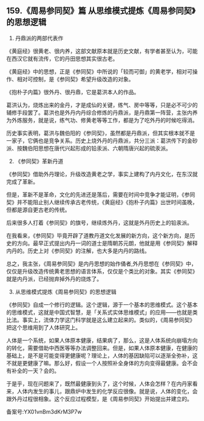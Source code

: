 ## 159.《周易参同契》篇 从思维模式提炼《周易参同契》的思想逻辑
1. 丹鼎派的两部代表作


《黄庭经》很黄老、很内养，这部文献原本就是历史文献，有学者甚至认为，可能在西汉它就有流传，它的丹田思想其实很古老。


《黄庭经》中的思想，正是《参同契》中所说的「较而可御」的黄老学，相对可操作、相对可控制，是《参同契》希望升级改造的对象。


《抱朴子内篇》很外丹、很丹鼎，它是葛洪本人的作品。


葛洪认为，烧炼出来的金丹，才是成仙的关键，练气、房中等等，只是必不可少的辅修手段罢了。葛洪也是外丹内丹综合修炼的丹鼎派，是丹鼎第一阵营，主张内养为外炼服务，就是说，练气功、修黄老等等工作，都是为了吃外丹的时候吃得消。


历史事实表明，葛洪与魏伯阳的《参同契》，虽然都是丹鼎派，但其实根本就不是一家子，它俩也是竞争关系。历史上烧外丹的丹鼎派，共分三派：葛洪传下的金砂派、按魏伯阳思想在唐代兴起形成的铅汞派、六朝隋唐兴起的硫汞派。


2. 《参同契》革新丹道


《参同契》借助外丹理论，升级改造黄老之学，事实上建构了内丹文化，在东汉就完成了革新。


但是，革新不是革命，文化的先进还是落后，需要在时间中竞争才能证明，《参同契》并不能阻止别人继续传承古老传统，《黄庭经》《抱朴子内篇》出世时间虽晚，但都是源自更古老的传统。


后来很多人打着《参同契》的旗号，继续炼外丹，这就是外丹历史上的铅汞派。


在我看来，《参同契》毕竟开辟了道教丹道文化发展的新方向，这个新方向，是历史的方向。最早正式提出内丹一词的道士是隋朝苏元朗，他就是用《参同契》解释内丹的。历史上对《参同契》的注解，也大多是内丹的路线。


总之，我主张，《周易参同契》是内丹思想的始作俑者,外丹思想在《参同契》中，仅仅是升级改造传统黄老思想的语言体系，仅仅是个类比的对象。其实《参同契》就是内丹派，已经抛弃掉外丹的烧炼了。


3. 从思维模式提炼《周易参同契》的思想逻辑


《参同契》自成一个修行的逻辑。这个逻辑，源于一个基本的思维模式。这个基本的思维模式，这就是中国式智慧，是「关系式实体思维模式」的应用——也就是类比法。事实上，流体力学这门科学就是这么建立起来的。类似的，《周易参同契》把这个思维用到了人体研究上。


人体是一个系统，如果人体原本健康，结果病了，那么，这是人体系统向崩塌方向的转化，需要借助中西医等等办法调整回来。但是，如果人体原本健康，在健康的基础上，是不是可能变得更健康呢？理论上，人体的基因缺陷可以逐渐全弥补，这不就是更健康了嘛。那么好，假设一个人按照补全身体的方向变得最健康。会不会有补全的一天？会的。


于是乎，现在问题来了，既然最健康到头了，这个时候，人体会怎样？在内丹家看来，人体内发生的事儿，跟鼎炉中发生的化学反应很像。就是说，人体的变化，会跟外丹过程很相象。这个反应过程模型，是《周易参同契》开始提出并建立的。


备案号:YX01vnBm3dKrM3P7w

